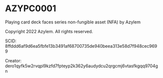 # AZYPC0001
Playing card deck faces series non-fungible asset (NFA) by Azylem

Copyright 2022 Azylem. All rights reserved.

SCID: 8ffddd6af9d6ea5fbfe13b3491af68700735de940beea313e58d7f948cec9699

Creator: dero1qyfk5w2rvqpl9kzfd7fpteyp2k362y6audydcu2qrgcmj6vtasfkgqq9704gn
